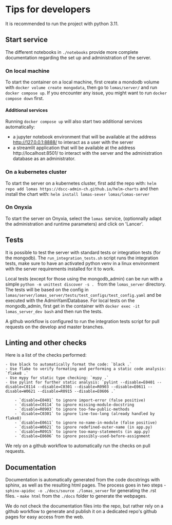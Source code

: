 # Tips for developers

It is recommended to run the project with python 3.11.

## Start service

The different notebooks in `./notebooks` provide more complete documentation regarding the set up and administration of the server.
### On local machine
To start the container on a local machine, first create a mondodb volume
with `docker volume create mongodata`, then go to `lomas/server/` and run `docker compose up`. 
If you encounter any issue, you might want to run `docker compose down` first.

#### Additional services
Running `docker compose up` will also start two additional services automatically:
- a jupyter notebook environment that will be available at the address http://127.0.0.1:8888/ to interact as a user with the server
- a streamlit application that will be available at the address http://localhost:8501/ to interact with the server and the administration database as an administrator.

### On a kubernetes cluster
To start the server on a kubernetes cluster, first add the repo with:
`helm repo add lomas https://dscc-admin-ch.github.io/helm-charts`
and then install the chart with:
`helm install lomas-sever lomas/lomas-server`

### On Onyxia
To start the server on Onyxia, select the `lomas `service, (optionnally adapt the administration and runtime parameters) and click on 'Lancer'.

## Tests

It is possible to test the server with standard tests or integration tests (for the mongodb).
The `run_integration_tests.sh` script runs the integration tests, make sure to have an activated python venv in a linux environment with the server requirements installed for it to work.

Local tests (except for those using the mongodb_admin) can be run with a simple `python -m unittest discover -s . ` from the `lomas_server` directory. The tests will be based on the config in `lomas/server/lomas_server/tests/test_configs/test_config.yaml` and be executed with the AdminYamlDatabase. 
For local tests on the mongodb_admin, first get in the container with `docker exec -it lomas_server_dev bash` and then run the tests.


A github workflow is configured to run the integration tests script for pull requests on the develop and master branches.

## Linting and other checks

Here is a list of the checks performed:

    - Use black to automatically format the code: `black .`
    - Use flake to verify formating and performing a static code analysis: `flake8 .`
    - Use mypy for static type checking: `mypy .`
    - Use pylint for further static analysis: `pylint --disable=E0401 --disable=C0114 --disable=C0301 --disable=R0903 --disable=E0611 --disable=W0621 --disable=R0915 --disable=E0606 .`
    
        - `disable=E0401` to ignore import-error (false positive)
        - `disable=C0114` to ignore missing-module-docstring
        - `disable=R0903` to ignore too-few-public-methods
        - `disable=C0301` to ignore line-too-long (already handled by flake8)
        - `disable=E0611` to ignore no-name-in-module (false positive)
        - `disable=W0621` to ignore redefined-outer-name (in app.py)
        - `disable=R0915` to ignore too-many-statements (in app.py)
        - `disable=E0606` to ignore possibly-used-before-assignment
        
We rely on a github workflow to automatically run the checks on pull requests.

## Documentation

Documentation is automatically generated from the code docstrings with sphinx, as well as the resulting html pages.
The process goes in two steps
    - `sphinx-apidoc -o ./docs/source ./lomas_server` for generating the .rst files.
    - `make html` from the `./docs` folder to generate the webpages.

We do not check the documentation files into the repo, but rather rely on a github workflow to generate and publish it 
on a dedicated repo's github pages for easy access from the web.
